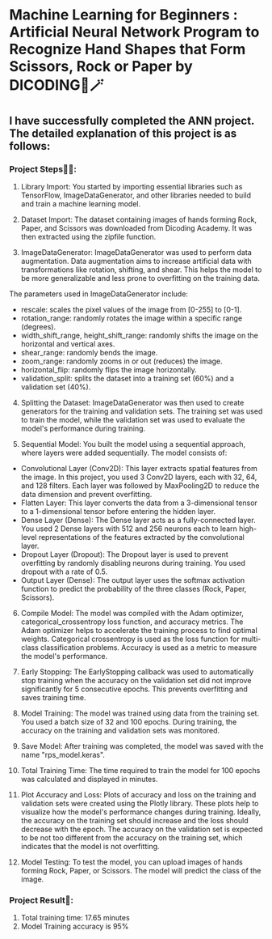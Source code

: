 # Machine Learning for Beginners : Artificial Neural Network Program to Recognize Hand Shapes that Form Scissors, Rock or Paper by DICODING🌈🪄 

## I have successfully completed the ANN project. The detailed explanation of this project is as follows:

### Project Steps📝📂:

1. Library Import: You started by importing essential libraries such as TensorFlow, ImageDataGenerator, and other libraries needed to build and train a machine learning model.

2. Dataset Import: The dataset containing images of hands forming Rock, Paper, and Scissors was downloaded from Dicoding Academy. It was then extracted using the zipfile function.

3. ImageDataGenerator: ImageDataGenerator was used to perform data augmentation. Data augmentation aims to increase artificial data with transformations like rotation, shifting, and shear. This helps the model to be more generalizable and less prone to overfitting on the training data.

The parameters used in ImageDataGenerator include:

* rescale: scales the pixel values of the image from [0-255] to [0-1].
* rotation_range: randomly rotates the image within a specific range (degrees).
* width_shift_range, height_shift_range: randomly shifts the image on the horizontal and vertical axes.
* shear_range: randomly bends the image.
* zoom_range: randomly zooms in or out (reduces) the image.
* horizontal_flip: randomly flips the image horizontally.
* validation_split: splits the dataset into a training set (60%) and a validation set (40%).

4. Splitting the Dataset: ImageDataGenerator was then used to create generators for the training and validation sets. The training set was used to train the model, while the validation set was used to evaluate the model's performance during training.

5. Sequential Model: You built the model using a sequential approach, where layers were added sequentially. The model consists of:

* Convolutional Layer (Conv2D): This layer extracts spatial features from the image. In this project, you used 3 Conv2D layers, each with 32, 64, and 128 filters. Each layer was followed by MaxPooling2D to reduce the data dimension and prevent overfitting.
* Flatten Layer: This layer converts the data from a 3-dimensional tensor to a 1-dimensional tensor before entering the hidden layer.
* Dense Layer (Dense): The Dense layer acts as a fully-connected layer. You used 2 Dense layers with 512 and 256 neurons each to learn high-level representations of the features extracted by the convolutional layer.
* Dropout Layer (Dropout): The Dropout layer is used to prevent overfitting by randomly disabling neurons during training. You used dropout with a rate of 0.5.
* Output Layer (Dense): The output layer uses the softmax activation function to predict the probability of the three classes (Rock, Paper, Scissors).

6. Compile Model: The model was compiled with the Adam optimizer, categorical_crossentropy loss function, and accuracy metrics. The Adam optimizer helps to accelerate the training process to find optimal weights. Categorical crossentropy is used as the loss function for multi-class classification problems. Accuracy is used as a metric to measure the model's performance.

7. Early Stopping: The EarlyStopping callback was used to automatically stop training when the accuracy on the validation set did not improve significantly for 5 consecutive epochs. This prevents overfitting and saves training time.

8. Model Training: The model was trained using data from the training set. You used a batch size of 32 and 100 epochs. During training, the accuracy on the training and validation sets was monitored.

9. Save Model: After training was completed, the model was saved with the name "rps_model.keras".

10. Total Training Time: The time required to train the model for 100 epochs was calculated and displayed in minutes.

11. Plot Accuracy and Loss: Plots of accuracy and loss on the training and validation sets were created using the Plotly library. These plots help to visualize how the model's performance changes during training. Ideally, the accuracy on the training set should increase and the loss should decrease with the epoch. The accuracy on the validation set is expected to be not too different from the accuracy on the training set, which indicates that the model is not overfitting.

12. Model Testing: To test the model, you can upload images of hands forming Rock, Paper, or Scissors. The model will predict the class of the image.

### Project Result💎:
1) Total training time: 17.65 minutes
2) Model Training accuracy is 95%
